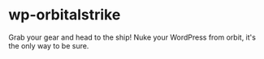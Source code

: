 # wp-orbitalstrike
Grab your gear and head to the ship! Nuke your WordPress from orbit, it's the only way to be sure.
